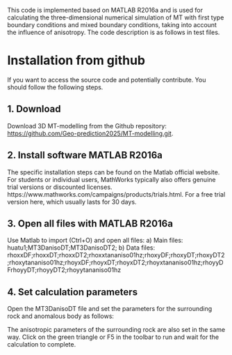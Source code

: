 This code is implemented based on MATLAB R2016a and is used for calculating the three-dimensional numerical simulation of MT with first type boundary conditions and mixed boundary conditions, taking into account the influence of anisotropy.
The code description is as follows in test files.


<h1>Installation from github</h1>

If you want to access the source code and potentially contribute. You should follow the following steps.
<h2>1. Download</h2>

Download 3D MT-modelling from the Github repository: https://github.com/Geo-prediction2025/MT-modelling.git.

<h2>2. Install software MATLAB R2016a </h2>
The specific installation steps can be found on the Matlab official website. For students or individual users, MathWorks typically also offers genuine trial versions or discounted licenses. https://www.mathworks.com/campaigns/products/trials.html. For a free trial version here, which usually lasts for 30 days.

<h2>3. Open all files with MATLAB R2016a </h2>
Use Matlab to import (Ctrl+O) and open all files:
a) Main files:
huatu1;MT3DanisoDT;MT3DanisoDT2; 
b) Data files:
rhoxxDF;rhoxxDT;rhoxxDT2;rhoxxtananiso01hz;rhoxyDF;rhoxyDT;rhoxyDT2;rhoxytananiso01hz;rhoyxDF;rhoyxDT;rhoyxDT2;rhoyxtananiso01hz;rhoyyDFrhoyyDT;rhoyyDT2;rhoyytananiso01hz

<h2>4. Set calculation parameters </h2>
Open the MT3DanisoDT file and set the parameters for the surrounding rock and anomalous body as follows:

The anisotropic parameters of the surrounding rock are also set in the same way.
Click on the green triangle or F5 in the toolbar to run and wait for the calculation to complete.
